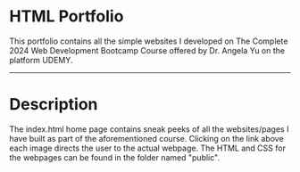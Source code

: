 # HTML Portfolio
This portfolio contains all the simple websites I developed on The Complete 2024 Web Development Bootcamp Course offered by Dr. Angela Yu on the platform UDEMY.

***
# Description

The index.html home page contains sneak peeks of all the websites/pages I have built as part of the aforementioned course. Clicking on the link above each image directs the user to the actual webpage. The HTML and CSS for the webpages can be found in the folder named "public".
